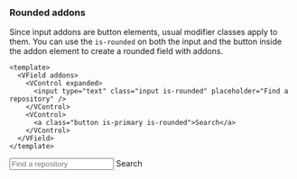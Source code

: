 ### Rounded addons

Since input addons are button elements, usual modifier classes apply to them.
You can use the `is-rounded` on both the input and the button inside the addon
element to create a rounded field with addons.

<!--code-->

```vue
<template>
  <VField addons>
    <VControl expanded>
      <input type="text" class="input is-rounded" placeholder="Find a repository" />
    </VControl>
    <VControl>
      <a class="button is-primary is-rounded">Search</a>
    </VControl>
  </VField>
</template>
```

<!--/code-->

<!--example-->

<VField addons>
  <VControl expanded>
    <input
        type="text"
        class="input is-rounded"
        placeholder="Find a repository"
      />
  </VControl>
  <VControl>
    <a class="button is-primary is-rounded">Search</a>
  </VControl>
</VField>

<!--/example-->
